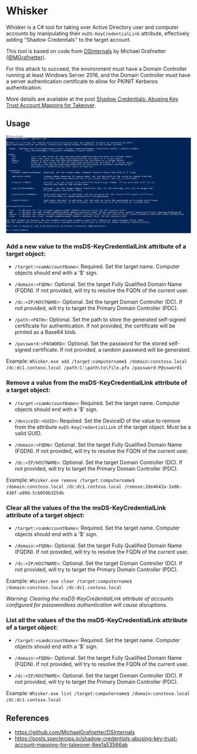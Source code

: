 # Whisker

Whisker is a C# tool for taking over Active Directory user and computer accounts by manipulating their `msDS-KeyCredentialLink` attribute, effectively adding "Shadow Credentials" to the target account.

This tool is based on code from [DSInternals](https://github.com/MichaelGrafnetter/DSInternals) by Michael Grafnetter ([@MGrafnetter](https://twitter.com/MGrafnetter)).

For this attack to succeed, the environment must have a Domain Controller running at least Windows Server 2016, and the Domain Controller must have a server authentication certificate to allow for PKINIT Kerberos authentication.

More details are available at the post [Shadow Credentials: Abusing Key Trust Account Mapping for Takeover](https://posts.specterops.io/shadow-credentials-abusing-key-trust-account-mapping-for-takeover-8ee1a53566ab).

## Usage

![](./assets/usage.png)

### Add a new value to the msDS-KeyCredentialLink attribute of a target object:

 - `/target:<samAccountName>`: Required. Set the target name. Computer objects should end with a '$' sign.

 - `/domain:<FQDN>`: Optional. Set the target Fully Qualified Domain Name (FQDN). If not provided, will try to resolve the FQDN of the current user.

 - `/dc:<IP/HOSTNAME>`: Optional. Set the target Domain Controller (DC). If not provided, will try to target the Primary Domain Controller (PDC).

 - `/path:<PATH>`: Optional. Set the path to store the generated self-signed certificate for authentication. If not provided, the certificate will be printed as a Base64 blob.
  
 - `/password:<PASWORD>`: Optional. Set the password for the stored self-signed certificate. If not provided, a random password will be generated.

Example: `Whisker.exe add /target:computername$ /domain:constoso.local /dc:dc1.contoso.local /path:C:\path\to\file.pfx /password:P@ssword1`


### Remove a value from the msDS-KeyCredentialLink attribute of a target object:

 - `/target:<samAccountName>`: Required. Set the target name. Computer objects should end with a '$' sign.
    
 - `/deviceID:<GUID>`: Required. Set the DeviceID of the value to remove from the attribute `msDS-KeyCredentialLink` of the target object. Must be a valid GUID.  

 - `/domain:<FQDN>`: Optional. Set the target Fully Qualified Domain Name (FQDN). If not provided, will try to resolve the FQDN of the current user.
    
 - `/dc:<IP/HOSTNAME>`: Optional. Set the target Domain Controller (DC). If not provided, will try to target the Primary Domain Controller (PDC).

Example: `Whisker.exe remove /target:computername$ /domain:constoso.local /dc:dc1.contoso.local /remove:2de4643a-2e0b-438f-a99d-5cb058b3254b`


### Clear all the values of the the msDS-KeyCredentialLink attribute of a target object: 
  
 - `/target:<samAccountName>`: Required. Set the target name. Computer objects should end with a '$' sign.
    
 - `/domain:<FQDN>`: Optional. Set the target Fully Qualified Domain Name (FQDN). If not provided, will try to resolve the FQDN of the current user.
  
 - `/dc:<IP/HOSTNAME>`: Optional. Set the target Domain Controller (DC). If not provided, will try to target the Primary Domain Controller (PDC).

Example: `Whisker.exe clear /target:computername$ /domain:constoso.local /dc:dc1.contoso.local`
  
*Warning: Clearing the msDS-KeyCredentialLink attribute of accounts configured for passwordless authentication will cause disruptions.*


### List all the values of the the msDS-KeyCredentialLink attribute of a target object:
  
 - `/target:<samAccountName>`: Required. Set the target name. Computer objects should end with a '$' sign.
  
 - `/domain:<FQDN>`: Optional. Set the target Fully Qualified Domain Name (FQDN). If not provided, will try to resolve the FQDN of the current user.
  
 - `/dc:<IP/HOSTNAME>`: Optional. Set the target Domain Controller (DC). If not provided, will try to target the Primary Domain Controller (PDC).

Example: `Whisker.exe list /target:computername$ /domain:constoso.local /dc:dc1.contoso.local`


## References
 - https://github.com/MichaelGrafnetter/DSInternals
 - https://posts.specterops.io/shadow-credentials-abusing-key-trust-account-mapping-for-takeover-8ee1a53566ab
